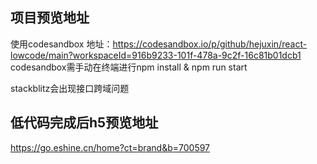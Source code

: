 ## 项目预览地址
使用codesandbox
地址：https://codesandbox.io/p/github/hejuxin/react-lowcode/main?workspaceId=916b9233-101f-478a-9c2f-16c81b01dcb1
codesandbox需手动在终端进行npm install & npm run start

stackblitz会出现接口跨域问题

## 低代码完成后h5预览地址
https://go.eshine.cn/home?ct=brand&b=700597